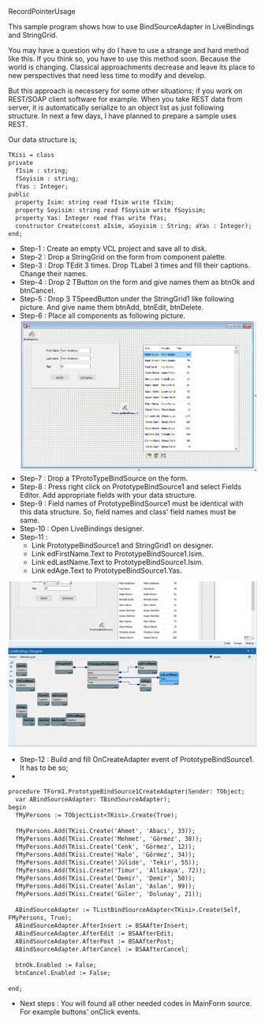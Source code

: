 RecordPointerUsage

This sample program shows how to use BindSourceAdapter in LiveBindings and StringGrid.

You may have a question why do I have to use a strange and hard method like this. If you think so, you have to use this method soon. Because the world is changing. Classical approachments decrease and leave its place to new perspectives that need less time to modify and develop. 

But this approach is necessery for some other situations; if you work on REST/SOAP client software for example. When you take REST data from server, it is automatically serialize to an object list as just following structure. In next a few days, I have planned to prepare a sample uses REST.

Our data structure is;

    TKisi = class
    private
      fIsim : string;
      fSoyisim : string;
      fYas : Integer;
    public
      property Isim: string read fIsim write fIsim;    
      property Soyisim: string read fSoyisim write fSoyisim;
      property Yas: Integer read fYas write fYas;
      constructor Create(const aIsim, aSoyisim : String; aYas : Integer);
    end;
 
 - Step-1 : Create an empty VCL project and save all to disk.
 - Step-2 : Drop a StringGrid on the form from component palette.
 - Step-3 : Drop TEdit 3 times. Drop TLabel 3 times and fill their captions. Change their names. 
 - Step-4 : Drop 2 TButton on the form and give names them as btnOk and btnCancel.
 - Step-5 : Drop 3 TSpeedButton under the StringGrid1 like following picture. And give name them btnAdd, btnEdit, btnDelete.
 - Step-6 : Place all components as following picture.
![Screen view](https://raw.githubusercontent.com/mozpinar/BindSourceSample/master/MainFormPic.png "Screen view")
 - Step-7 : Drop a TProtoTypeBindSource on the form.
 - Step-8 : Press right click on PrototypeBindSource1 and select Fields Editor. Add appropriate fields with your data structure.
 - Step-9 : Field names of PrototypeBindSource1 must be identical with this data structure. So, field names and class' field names must be same.
 - Step-10 : Open LiveBindings designer.
 - Step-11 : 
   - Link PrototypeBindSource1 and StringGrid1 on designer.
   - Link edFirstName.Text to PrototypeBindSource1.Isim.
   - Link edLastName.Text to PrototypeBindSource1.Isim.
   - Link edAge.Text to PrototypeBindSource1.Yas.
   
![LiveBinding view](https://raw.githubusercontent.com/mozpinar/BindSourceSample/master/MainFormLiveBinding.png "LiveBinding")  
 
 - Step-12 : Build and fill OnCreateAdapter event of PrototypeBindSource1. It has to be so;
 - 

    procedure TForm1.PrototypeBindSource1CreateAdapter(Sender: TObject;
      var ABindSourceAdapter: TBindSourceAdapter);
    begin
      fMyPersons := TObjectList<TKisi>.Create(True);
    
      fMyPersons.Add(TKisi.Create('Ahmet', 'Abacı', 33));
      fMyPersons.Add(TKisi.Create('Mehmet', 'Görmez', 38));
      fMyPersons.Add(TKisi.Create('Cenk', 'Görmez', 12));
      fMyPersons.Add(TKisi.Create('Hale', 'Görmez', 34));
      fMyPersons.Add(TKisi.Create('Jülide', 'Tekir', 55));
      fMyPersons.Add(TKisi.Create('Timur', 'Allıkaya', 72));
      fMyPersons.Add(TKisi.Create('Demir', 'Demir', 50));
      fMyPersons.Add(TKisi.Create('Aslan', 'Aslan', 99));
      fMyPersons.Add(TKisi.Create('Güler', 'Dolunay', 21));
    
      ABindSourceAdapter := TListBindSourceAdapter<TKisi>.Create(Self, FMyPersons, True);
      ABindSourceAdapter.AfterInsert := BSAAfterInsert;
      ABindSourceAdapter.AfterEdit := BSAAfterEdit;
      ABindSourceAdapter.AfterPost := BSAAfterPost;
      ABindSourceAdapter.AfterCancel := BSAAfterCancel;
    
      btnOk.Enabled := False;
      btnCancel.Enabled := False;
      
    end;
    
  - Next steps : You will found all other needed codes in MainForm source. For example buttons' onClick events.
